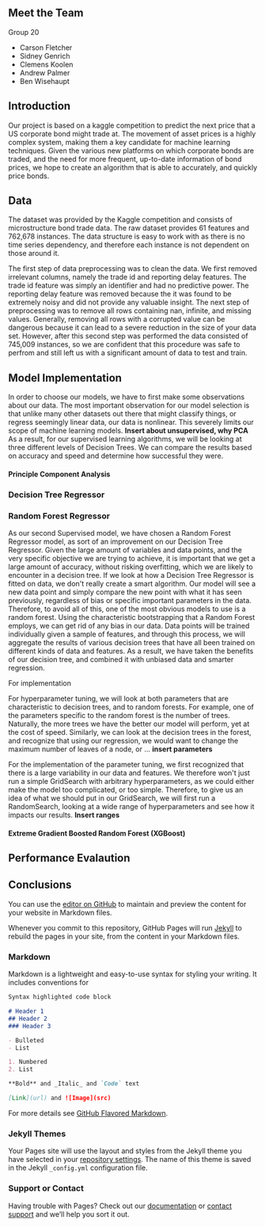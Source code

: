 ## Meet the Team
Group 20
- Carson Fletcher
- Sidney Genrich
- Clemens Koolen 
- Andrew Palmer
- Ben Wisehaupt

## Introduction
Our project is based on a kaggle competition to predict the next price that a US corporate bond might trade at. The movement of asset prices is a highly complex system, making them a key candidate for machine learning techniques. Given the various new platforms on which corporate bonds are traded, and the need for more frequent, up-to-date information of bond prices, we hope to create an algorithm that is able to accurately, and quickly price bonds.

## Data
The dataset was provided by the Kaggle competition and consists of microstructure bond trade data. The raw dataset provides 61 features and 762,678 instances. The data structure is easy to work with as there is no time series dependency, and therefore each instance is not dependent on those around it.

The first step of data preprocessing was to clean the data. We first removed irrelevant columns, namely the trade id and reporting delay features. The trade id feature was simply an identifier and had no predictive power. The reporting delay feature was removed because the it was found to be extremely noisy and did not provide any valuable insight. The next step of preprocessing was to remove all rows containing nan, infinite, and missing values. Generally, removing all rows with a corrupted value can be dangerous because it can lead to a severe reduction in the size of your data set. However, after this second step was performed the data consisted of 745,009 instances, so we are confident that this procedure was safe to perfrom and still left us with a significant amount of data to test and train.

## Model Implementation

In order to choose our models, we have to first make some observations about our data. The most important observation for our model selection is that unlike many other datasets out there that might classify things, or regress seemingly linear data, our data is nonlinear. This severely limits our scope of machine learning models. **Insert about unsupervised, why PCA** As a result, for our supervised learning algorithms, we will be looking at three different levels of Decision Trees. We can compare the results based on accuracy and speed and determine how successful they were.

#### Principle Component Analysis



### Decision Tree Regressor



### Random Forest Regressor

As our second Supervised model, we have chosen a Random Forest Regressor model, as sort of an improvement on our Decision Tree Regressor. Given the large amount of variables and data points, and the very specific objective we are trying to achieve, it is important that we get a large amount of accuracy, without risking overfitting, which we are likely to encounter in a decision tree. If we look at how a Decision Tree Regressor is fitted on data, we don't really create a smart algorithm. Our model will see a new data point and simply compare the new point with what it has seen previously, regardless of bias or specific important parameters in the data. Therefore, to avoid all of this, one of the most obvious models to use is a random forest. Using the characteristic bootstrapping that a Random Forest employs, we can get rid of any bias in our data. Data points will be trained individually given a sample of features, and through this process, we will aggregate the results of various decision trees that have all been trained on different kinds of data and features. As a result, we have taken the benefits of our decision tree, and combined it with unbiased data and smarter regression.

For implementation

For hyperparameter tuning, we will look at both parameters that are characteristic to decision trees, and to random forests. For example, one of the parameters specific to the random forest is the number of trees. Naturally, the more trees we have the better our model will perform, yet at the cost of speed. Similarly, we can look at the decision trees in the forest, and recognize that using our regression, we would want to change the maximum number of leaves of a node, or ... **insert parameters**

For the implementation of the parameter tuning, we first recognized that there is a large variability in our data and features. We therefore won't just run a simple GridSearch with arbitrary hyperparameters, as we could either make the model too complicated, or too simple. Therefore, to give us an idea of what we should put in our GridSearch, we will first run a RandomSearch, looking at a wide range of hyperparameters and see how it impacts our results. **Insert ranges**



#### Extreme Gradient Boosted Random Forest (XGBoost)



## Performance Evalaution

## Conclusions





You can use the [editor on GitHub](https://github.com/cfletcher33/cfletcher33.github.io/edit/master/index.md) to maintain and preview the content for your website in Markdown files.

Whenever you commit to this repository, GitHub Pages will run [Jekyll](https://jekyllrb.com/) to rebuild the pages in your site, from the content in your Markdown files.

### Markdown

Markdown is a lightweight and easy-to-use syntax for styling your writing. It includes conventions for

```markdown
Syntax highlighted code block

# Header 1
## Header 2
### Header 3

- Bulleted
- List

1. Numbered
2. List

**Bold** and _Italic_ and `Code` text

[Link](url) and ![Image](src)
```

For more details see [GitHub Flavored Markdown](https://guides.github.com/features/mastering-markdown/).

### Jekyll Themes

Your Pages site will use the layout and styles from the Jekyll theme you have selected in your [repository settings](https://github.com/cfletcher33/cfletcher33.github.io/settings). The name of this theme is saved in the Jekyll `_config.yml` configuration file.

### Support or Contact

Having trouble with Pages? Check out our [documentation](https://help.github.com/categories/github-pages-basics/) or [contact support](https://github.com/contact) and we’ll help you sort it out.

